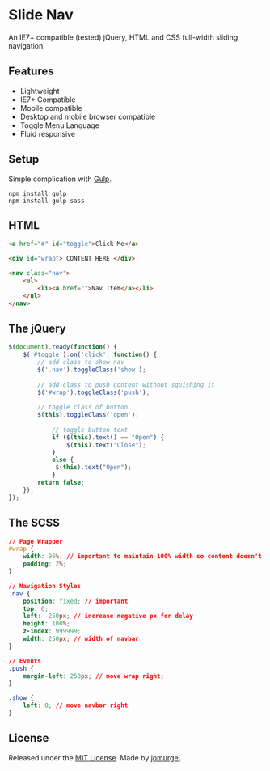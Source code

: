 # Slide Nav
An IE7+ compatible (tested) jQuery, HTML and CSS full-width sliding navigation.

## Features
- Lightweight
- IE7+ Compatible
- Mobile compatible
- Desktop and mobile browser compatible
- Toggle Menu Language
- Fluid responsive

## Setup
Simple complication with [Gulp](http://gulpjs.com/).

```
npm install gulp
npm install gulp-sass
```

## HTML

```html
<a href="#" id="toggle">Click Me</a>

<div id="wrap"> CONTENT HERE </div>

<nav class="nav">
	<ul>
		<li><a href="">Nav Item</a></li>
	</ul>
</nav>
```

## The jQuery

```javascript
$(document).ready(function() {
	$('#toggle').on('click', function() {
	    // add class to show nav
	    $('.nav').toggleClass('show');
	    
	    // add class to push content without squishing it
		$('#wrap').toggleClass('push');
		
		// toggle class of button
		$(this).toggleClass('open');
		
			// toggle button text
			if ($(this).text() == "Open") {
	        	$(this).text("Close");
	        }
	        else {
	       	 $(this).text("Open");
	        }
	  	return false;
	});
});
```

## The SCSS

```css
// Page Wrapper
#wrap {
	width: 96%; // important to maintain 100% width so content doesn't squish
	padding: 2%;
}

// Navigation Styles
.nav {
    position: fixed; // important
    top: 0;
    left: -250px; // increase negative px for delay
    height: 100%;
    z-index: 999999;
    width: 250px; // width of navbar
}

// Events
.push {
	margin-left: 250px; // move wrap right;
}

.show {
	left: 0; // move navbar right
}
```
	
## License
Released under the [MIT License](LICENSE).  Made by [jomurgel](https://github.com/jomurgel).
